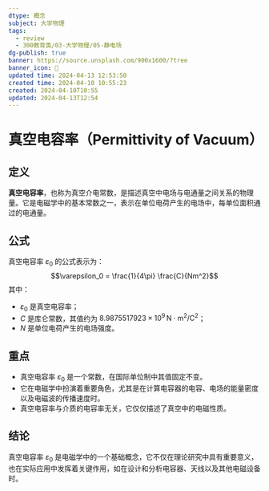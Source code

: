 ```yaml
---
dtype: 概念
subject: 大学物理
tags:
  - review
  - 300教育类/03-大学物理/05-静电场
dg-publish: true
banner: https://source.unsplash.com/900x1600/?tree
banner_icon: 🧠
updated time: 2024-04-13 12:53:50
created time: 2024-04-10 10:55:23
created: 2024-04-10T10:55
updated: 2024-04-13T12:54
---
```

# 真空电容率（Permittivity of Vacuum）

## 定义
**真空电容率**，也称为真空介电常数，是描述真空中电场与电通量之间关系的物理量。它是电磁学中的基本常数之一，表示在单位电荷产生的电场中，每单位面积通过的电通量。

## 公式
真空电容率 $\varepsilon_0$ 的公式表示为：
$$\varepsilon_0 = \frac{1}{4\pi} \frac{C}{Nm^2}$$
其中：
- $\varepsilon_0$ 是真空电容率；
- $C$ 是库仑常数，其值约为 $8.9875517923 \times 10^9 \, \text{N} \cdot \text{m}^2/\text{C}^2$；
- $N$ 是单位电荷产生的电场强度。

## 重点
- 真空电容率 $\varepsilon_0$ 是一个常数，在国际单位制中其值固定不变。
- 它在电磁学中扮演着重要角色，尤其是在计算电容器的电容、电场的能量密度以及电磁波的传播速度时。
- 真空电容率与介质的电容率无关，它仅仅描述了真空中的电磁性质。

## 结论
真空电容率 $\varepsilon_0$ 是电磁学中的一个基础概念，它不仅在理论研究中具有重要意义，也在实际应用中发挥着关键作用，如在设计和分析电容器、天线以及其他电磁设备时。


